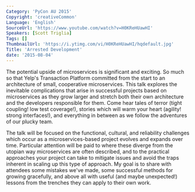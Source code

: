 ```yaml
---
Category: 'PyCon AU 2015'
Copyright: 'creativeCommon'
Language: 'English'
SourceUrl: 'https://www.youtube.com/watch?v=H0KReHUawHI'
Speakers: [Scott Triglia]
Tags: []
ThumbnailUrl: 'https://i.ytimg.com/vi/H0KReHUawHI/hqdefault.jpg'
Title: 'Arrested Development'
date: '2015-08-04'
---
```

The potential upside of microservices is significant and exciting. So much so that Yelp's Transaction Platform committed from the start to an architecture of small, cooperative microservices. This talk explores the inevitable complications that arise in successful projects based on microservices as they grow larger and stretch both their own architecture and the developers responsible for them. Come hear tales of terror (tight coupling! low test coverage!), stories which will warm your heart (agility! strong interfaces!), and everything in between as we follow the adventures of our plucky team.

The talk will be focused on the functional, cultural, and reliability challenges which occur as a microservices-based project evolves and expands over time. Particular attention will be paid to where these diverge from the utopian way microservices are often described, and to the practical approaches your project can take to mitigate issues and avoid the traps inherent in scaling up this type of approach. My goal is to share with attendees some mistakes we've made, some successful methods for growing gracefully, and above all with useful (and maybe unexpected!) lessons from the trenches they can apply to their own work.
